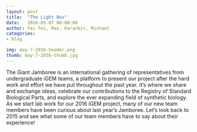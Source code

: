 ```yaml
---
layout: post
title:  "The Light Box"
date:   2016-05-07 08:00:00
author: Fei Fei, Max, Karanbir, Michael
categories: 
- blog

img: may-7-2016-header.png
thumb: may-7-2016-thumb.jpg
---
```



The Giant Jamboree is an international gathering of representatives from undergraduate iGEM teams, a platform to present our project after the hard work and effort we have put throughout the past year. It’s where we share and exchange ideas, celebrate our contributions to the Registry of Standard Biological Parts, and explore the ever expanding field of synthetic biology. As we start lab work for our 2016 iGEM project, many of our new team members have been curious about last year’s Jamboree. Let’s look back to 2015 and see what some of our team members have to say about their experience! 
